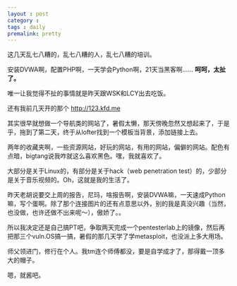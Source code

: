 ```yaml
---
layout : post
category :
tags : daily
premalink: pretty
---
```

这几天乱七八糟的，乱七八糟的人，乱七八糟的培训。

安装DVWA啊，配置PHP啊，一天学会Python啊，21天当黑客啊…… **呵呵，太扯了。**

唯一让我觉得不扯的事情就是昨天跟WSK和LCY出去吃饭。

还有我前几天开的那个 http://123.kfd.me

其实很早就想做一个导航类的网站了，暑假太懒，那天傍晚忽然又想起来了，于是乎，拖到了第二天，终于从lofter找到一个模板当背景，添加链接上去。

两年的收藏夹啊，一些资源网站，好玩的网站，有用的网站，偏僻的网站。配色有点暗，bigtang说我咋就这么喜欢黑色。嘿，我就喜欢了。

大部分是关于Linux的，有部分是关于hack（web penetration test）的，少部分是关于音乐视频的。Oh，这就是我的生活了。

昨天老胡说要交上周的报告，尼玛，啥报告啊，安装DVWA嘛，一天速成Python嘛，写个蛋啊。除了那个连接图片的还有点意思以外，别的我是真没兴趣（当然，也没做，也许还做不出来呢～），傲娇了。。

所以我决定还是自己搞PT吧，争取两天完成一个pentesterlab上的镜像，然后再把那三个vuln.OS搞一搞，暑假的那几天学了学metasploit，也没派上多大用场。

师父领进门，修行在个人。我tm连个师傅都没，要是自学成才了，那得戴一顶多大的帽子。

嗯，就酱吧。